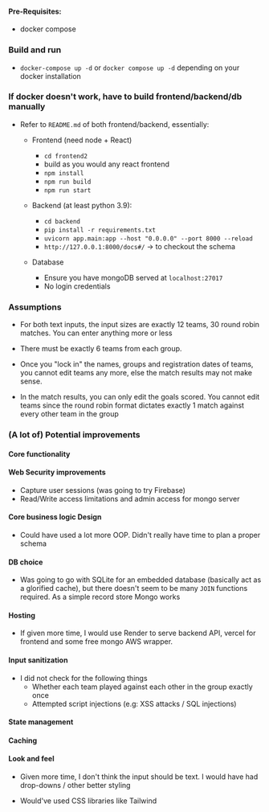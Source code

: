 #### Pre-Requisites:
- docker compose 

### Build and run 
- `docker-compose up -d` or `docker compose up -d` depending on your docker installation 


### If docker doesn't work, have to build frontend/backend/db manually 
- Refer to `README.md` of both frontend/backend, essentially:
    - Frontend (need node + React)
        - `cd frontend2`
        - build as you would any react frontend
        - `npm install`
        - `npm run build`
        - `npm run start`
    
    - Backend (at least python 3.9):
        - `cd backend`
        - `pip install -r requirements.txt`
        - `uvicorn app.main:app --host "0.0.0.0" --port 8000 --reload`
        - `http://127.0.0.1:8000/docs#/` -> to checkout the schema
    
    - Database
        - Ensure you have mongoDB served at `localhost:27017`
        - No login credentials
    
### Assumptions
- For both text inputs, the input sizes are exactly 12 teams, 30 round robin matches. You can enter anything more or less

- There must be exactly 6 teams from each group. 

- Once you "lock in" the names, groups and registration dates of teams, you cannot edit teams any more, else the match results may not make sense. 

- In the match results, you can only edit the goals scored. You cannot edit teams since the round robin format dictates exactly 1 match against every other team in the group 

### (A lot of) Potential improvements

#### Core functionality 


#### Web Security improvements 
- Capture user sessions (was going to try Firebase)
- Read/Write access limitations and admin access for mongo server 


#### Core business logic Design 
- Could have used a lot more OOP. Didn't really have time to plan a proper schema


#### DB choice
- Was going to go with SQLite for an embedded database (basically act as a glorified cache), but there doesn't seem to be many `JOIN` functions required. As a simple record store Mongo works

#### Hosting 
- If given more time, I would use Render to serve backend API, vercel for frontend and some free mongo AWS wrapper. 


#### Input sanitization 
- I did not check for the following things
    - Whether each team played against each other in the group exactly once
    - Attempted script injections (e.g: XSS attacks / SQL injections)

#### State management 


#### Caching


#### Look and feel
- Given more time, I don't think the input should be text. I would have had drop-downs / other better styling 

- Would've used CSS libraries like Tailwind 